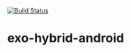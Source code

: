 [![Build Status](https://travis-ci.org/exoplatform/exo-android.svg)](https://travis-ci.org/exoplatform/exo-android)

# exo-hybrid-android
